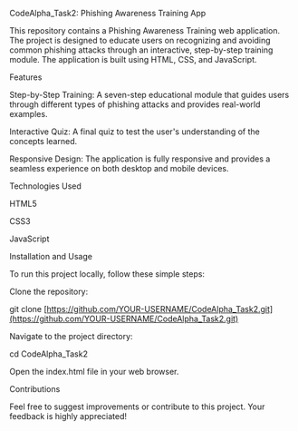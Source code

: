 CodeAlpha_Task2: Phishing Awareness Training App

This repository contains a Phishing Awareness Training web application. The project is designed to educate users on recognizing and avoiding common phishing attacks through an interactive, step-by-step training module. The application is built using HTML, CSS, and JavaScript.

Features

Step-by-Step Training: A seven-step educational module that guides users through different types of phishing attacks and provides real-world examples.

Interactive Quiz: A final quiz to test the user's understanding of the concepts learned.

Responsive Design: The application is fully responsive and provides a seamless experience on both desktop and mobile devices.

Technologies Used

HTML5

CSS3

JavaScript

Installation and Usage

To run this project locally, follow these simple steps:

Clone the repository:

git clone [https://github.com/YOUR-USERNAME/CodeAlpha_Task2.git](https://github.com/YOUR-USERNAME/CodeAlpha_Task2.git) 

Navigate to the project directory:

cd CodeAlpha_Task2 

Open the index.html file in your web browser.

Contributions

Feel free to suggest improvements or contribute to this project. Your feedback is highly appreciated!
